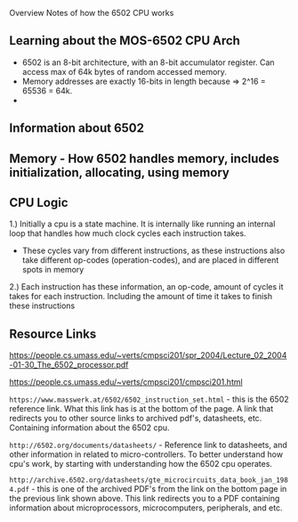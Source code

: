 
Overview
Notes of how the 6502 CPU works


## Learning about the MOS-6502 CPU Arch
- 6502 is an 8-bit architecture, with an 8-bit accumulator register. Can access max of 64k bytes of random accessed memory.
- Memory addresses are exactly 16-bits in length because => 2^16 = 65536 = 64k.
- 

## Information about 6502



## Memory - How 6502 handles memory, includes initialization, allocating, using memory



## CPU Logic
1.) Initially a cpu is a state machine. It is internally like running an internal loop that handles how much clock cycles each instruction takes.
- These cycles vary from different instructions, as these instructions also take different op-codes (operation-codes), and are placed in different spots in memory

2.) Each instruction has these information, an op-code, amount of cycles it takes for each instruction. Including the amount of time it takes to finish these instructions


## Resource Links
https://people.cs.umass.edu/~verts/cmpsci201/spr_2004/Lecture_02_2004-01-30_The_6502_processor.pdf

https://people.cs.umass.edu/~verts/cmpsci201/cmpsci201.html


`https://www.masswerk.at/6502/6502_instruction_set.html` - this is the 6502 reference link. What this link has is at the bottom of the page. A link that redirects you to other source links to archived pdf's, datasheets, etc. Containing information about the 6502 cpu.

`http://6502.org/documents/datasheets/` - Reference link to datasheets, and other information in related to micro-controllers. To better understand how cpu's work, by starting with understanding how the 6502 cpu operates.

`http://archive.6502.org/datasheets/gte_microcircuits_data_book_jan_1984.pdf` - this is one of the archived PDF's from the link on the bottom page in the previous link shown above. This link redirects you to a PDF containing information about microprocessors, microcomputers, peripherals, and etc.
